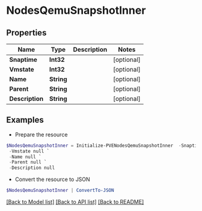 # NodesQemuSnapshotInner
## Properties

Name | Type | Description | Notes
------------ | ------------- | ------------- | -------------
**Snaptime** | **Int32** |  | [optional] 
**Vmstate** | **Int32** |  | [optional] 
**Name** | **String** |  | [optional] 
**Parent** | **String** |  | [optional] 
**Description** | **String** |  | [optional] 

## Examples

- Prepare the resource
```powershell
$NodesQemuSnapshotInner = Initialize-PVENodesQemuSnapshotInner  -Snaptime null `
 -Vmstate null `
 -Name null `
 -Parent null `
 -Description null
```

- Convert the resource to JSON
```powershell
$NodesQemuSnapshotInner | ConvertTo-JSON
```

[[Back to Model list]](../README.md#documentation-for-models) [[Back to API list]](../README.md#documentation-for-api-endpoints) [[Back to README]](../README.md)

